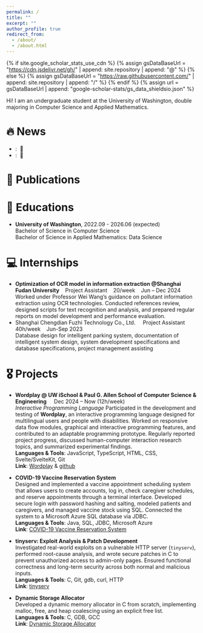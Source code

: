 ```yaml
---
permalink: /
title: ""
excerpt: ""
author_profile: true
redirect_from: 
  - /about/
  - /about.html
---
```


{% if site.google_scholar_stats_use_cdn %}
{% assign gsDataBaseUrl = "https://cdn.jsdelivr.net/gh/" | append: site.repository | append: "@" %}
{% else %}
{% assign gsDataBaseUrl = "https://raw.githubusercontent.com/" | append: site.repository | append: "/" %}
{% endif %}
{% assign url = gsDataBaseUrl | append: "google-scholar-stats/gs_data_shieldsio.json" %}

<span class='anchor' id='about-me'></span>

Hi! I am an undergraduate student at the University of Washington, double majoring in Computer Science and Applied Mathematics.

# 🔥 News
- : &nbsp;🎉
- : &nbsp;🎉

# 📝 Publications 

# 📖 Educations
-  **University of Washington**, 2022.09 - 2026.06 (expected)<br>
Bachelor of Science in Computer Science<br>
Bachelor of Science in Applied Mathematics: Data Science

# 💻 Internships
- **Optimization of OCR model in information extraction @Shanghai Fudan University** &nbsp; &nbsp;Project Assistant &nbsp;&nbsp; 20/week &nbsp;&nbsp; Jun – Dec 2024 <br>
  Worked under Professor Wei Wang’s guidance on pollutant information extraction using OCR technologies. Conducted references review, designed scripts for text recognition and analysis, and prepared regular reports on model development and performance evaluation.  <br>
- Shanghai Chengdian Fuzhi Technology Co., Ltd. &nbsp; &nbsp; Project Assistant &nbsp; &nbsp; 40h/week &nbsp; &nbsp;Jun-Sep 2023<br>
Database design for intelligent parking system, documentation of intelligent system design, system
development specifications and database specifications, project management assisting

# 🎖 Projects
- **Wordplay @ UW iSchool & Paul G. Allen School of Computer Science & Engineering** &nbsp; &nbsp; Dec 2024 – Now (12h/week) <br>
  *Interactive Programming Language*
  Participated in the development and testing of **Wordplay**, an interactive programming language designed for multilingual users and people with disabilities. Worked on responsive data flow modules, graphical and interactive programming features, and contributed to an adaptable programming prototype. Regularly reported project progress, discussed human-computer interaction research topics, and summarized experimental findings.  
  **Languages & Tools**: JavaScript, TypeScript, HTML, CSS, Svelte/SvelteKit, Git <br>
  **Link**: [Wordplay](https://wordplay.dev/) & [github](https://github.com/wordplaydev/wordplay)<br>

- **COVID-19 Vaccine Reservation System** <br>
  Designed and implemented a vaccine appointment scheduling system that allows users to create accounts, log in, check caregiver schedules, and reserve appointments through a terminal interface. Developed secure login with password hashing and salting, modeled patients and caregivers, and managed vaccine stock using SQL. Connected the system to a Microsoft Azure SQL database via JDBC. <br> 
  **Languages & Tools**: Java, SQL, JDBC, Microsoft Azure <br>
  **Link**: [COVID-19 Vaccine Reservation System](https://github.com/lantinglu/COVID-19-Vaccine-Reservation-System)

- **tinyserv: Exploit Analysis & Patch Development**  
  Investigated real-world exploits on a vulnerable HTTP server (`tinyserv`), performed root-cause analysis, and wrote secure patches in C to prevent unauthorized access to admin-only pages. Ensured functional correctness and long-term security across both normal and malicious inputs. <br>
  **Languages & Tools**: C, Git, gdb, curl, HTTP  <br>
  **Link**: [tinyserv](https://github.com/lantinglu/tinyserv)

- **Dynamic Storage Allocator**   
  Developed a dynamic memory allocator in C from scratch, implementing malloc, free, and heap coalescing using an explicit free list. <br>
  **Languages & Tools**: C, GDB, GCC <br>
  **Link**: [Dynamic Storage Allocator](https://github.com/lantinglu/CSE351-The-Hardware-Software-Interface/tree/main/lab5)





